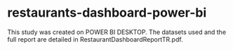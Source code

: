 # restaurants-dashboard-power-bi
This study was created on POWER BI DESKTOP. The datasets used and the full report are detailed in RestaurantDashboardReportTR.pdf.
